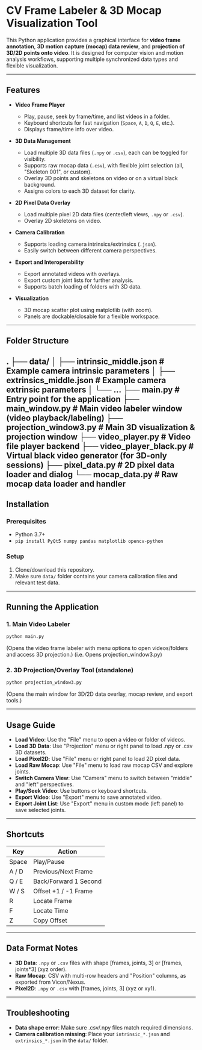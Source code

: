 # CV Frame Labeler & 3D Mocap Visualization Tool

This Python application provides a graphical interface for **video frame annotation**, **3D motion capture (mocap) data review**, and **projection of 3D/2D points onto video**. It is designed for computer vision and motion analysis workflows, supporting multiple synchronized data types and flexible visualization.

---

## Features

- **Video Frame Player**
  - Play, pause, seek by frame/time, and list videos in a folder.
  - Keyboard shortcuts for fast navigation (`Space`, `A`, `D`, `Q`, `E`, etc.).
  - Displays frame/time info over video.

- **3D Data Management**
  - Load multiple 3D data files (`.npy` or `.csv`), each can be toggled for visibility.
  - Supports raw mocap data (`.csv`), with flexible joint selection (all, "Skeleton 001", or custom).
  - Overlay 3D points and skeletons on video or on a virtual black background.
  - Assigns colors to each 3D dataset for clarity.

- **2D Pixel Data Overlay**
  - Load multiple pixel 2D data files (center/left views, `.npy` or `.csv`).
  - Overlay 2D skeletons on video.

- **Camera Calibration**
  - Supports loading camera intrinsics/extrinsics (`.json`).
  - Easily switch between different camera perspectives.

- **Export and Interoperability**
  - Export annotated videos with overlays.
  - Export custom joint lists for further analysis.
  - Supports batch loading of folders with 3D data.

- **Visualization**
  - 3D mocap scatter plot using matplotlib (with zoom).
  - Panels are dockable/closable for a flexible workspace.

---

## Folder Structure

.
├── data/
│ ├── intrinsic_middle.json # Example camera intrinsic parameters
│ ├── extrinsics_middle.json # Example camera extrinsic parameters
│ └── ...
├── main.py # Entry point for the application
├── main_window.py # Main video labeler window (video playback/labeling)
├── projection_window3.py # Main 3D visualization & projection window
├── video_player.py # Video file player backend
├── video_player_black.py # Virtual black video generator (for 3D-only sessions)
├── pixel_data.py # 2D pixel data loader and dialog
└── mocap_data.py # Raw mocap data loader and handler
---

## Installation

### Prerequisites

- Python 3.7+
- `pip install PyQt5 numpy pandas matplotlib opencv-python`

### Setup

1. Clone/download this repository.
2. Make sure `data/` folder contains your camera calibration files and relevant test data.

---

## Running the Application

### 1. Main Video Labeler

```bash
python main.py
```
(Opens the video frame labeler with menu options to open videos/folders and access 3D projection.)
(i.e. Opens projection_window3.py)

### 2. 3D Projection/Overlay Tool (standalone)

```bash
python projection_window3.py
```
(Opens the main window for 3D/2D data overlay, mocap review, and export tools.)

---

## Usage Guide

- **Load Video**: Use the "File" menu to open a video or folder of videos.
- **Load 3D Data**: Use "Projection" menu or right panel to load .npy or .csv 3D datasets.
- **Load Pixel2D**: Use "File" menu or right panel to load 2D pixel data.
- **Load Raw Mocap**: Use "File" menu to load raw mocap CSV and explore joints.
- **Switch Camera View**: Use "Camera" menu to switch between "middle" and "left" perspectives.
- **Play/Seek Video**: Use buttons or keyboard shortcuts.
- **Export Video**: Use "Export" menu to save annotated video.
- **Export Joint List**: Use "Export" menu in custom mode (left panel) to save selected joints.

---

## Shortcuts

| Key   | Action                  |
|-------|--------------------------|
| Space | Play/Pause              |
| A / D | Previous/Next Frame     |
| Q / E | Back/Forward 1 Second   |
| W / S | Offset +1 / -1 Frame    |
| R     | Locate Frame            |
| F     | Locate Time             |
| Z     | Copy Offset             |

---

## Data Format Notes

- **3D Data**: `.npy` or `.csv` files with shape [frames, joints, 3] or [frames, joints*3] (xyz order).
- **Raw Mocap**: CSV with multi-row headers and "Position" columns, as exported from Vicon/Nexus.
- **Pixel2D**: `.npy` or `.csv` with [frames, joints, 3] (xyz or xy1).

---

## Troubleshooting

- **Data shape error**: Make sure .csv/.npy files match required dimensions.
- **Camera calibration missing**: Place your `intrinsic_*.json` and `extrinsics_*.json` in the `data/` folder.